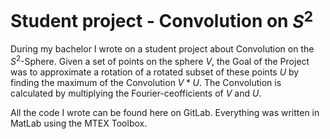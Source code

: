 # Student project - Convolution on $S^2$

During my bachelor I wrote on a student project about Convolution on the $S^2$-Sphere. Given a set of points on the sphere $V$, the Goal of the Project was to approximate a rotation of a rotated subset of these points $U$ by finding the maximum of the Convolution $V \ast U$. The Convolution is calculated by multiplying the Fourier-ceofficients of $V$ and $U$.

All the code I wrote can be found here on GitLab. Everything was written in MatLab using the MTEX Toolbox. 
